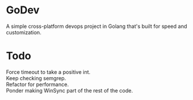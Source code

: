 # GoDev
A simple cross-platform devops project in Golang that's built for speed and customization.

# Todo
Force timeout to take a positive int.<br>
Keep checking semgrep.<br>
Refactor for performance.<br>
Ponder making WinSync part of the rest of the code.<br>
